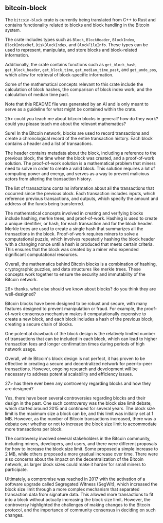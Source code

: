 ## bitcoin-block

The `bitcoin-block` crate is currently being
translated from C++ to Rust and contains
functionality related to blocks and block handling
in the Bitcoin system.

The crate includes types such as `Block`,
`BlockHeader`, `BlockIndex`, `BlockIndexRef`,
`DiskBlockIndex`, and `BlockFileInfo`. These types
can be used to represent, manipulate, and store
blocks and block-related information.

Additionally, the crate contains functions such as
`get_block_hash`, `get_block_header`,
`get_block_time`, `get_median_time_past`, and
`get_undo_pos`, which allow for retrieval of
block-specific information.

Some of the mathematical concepts relevant to this
crate include the calculation of block hashes, the
comparison of block index work, and the
calculation of median time past.

Note that this README file was generated by an AI
and is only meant to serve as a guideline for what
might be contained within the crate.

25> could you teach me about bitcoin blocks in
general? how do they work? could you please teach
me about the relevant mathematics?

Sure! In the Bitcoin network, blocks are used to
record transactions and create a chronological
record of the entire transaction history. Each
block contains a header and a list of
transactions.

The header contains metadata about the block,
including a reference to the previous block, the
time when the block was created, and
a proof-of-work solution. The proof-of-work
solution is a mathematical problem that miners
need to solve in order to create a valid
block. This solution requires a lot of computing
power and energy, and serves as a way to prevent
malicious actors from altering the transaction
history.

The list of transactions contains information
about all the transactions that occurred since the
previous block. Each transaction includes inputs,
which reference previous transactions, and
outputs, which specify the amount and address of
the funds being transferred.

The mathematical concepts involved in creating and
verifying blocks include hashing, merkle trees,
and proof-of-work. Hashing is used to create
a unique identifier, or hash, for each transaction
and for the block header. Merkle trees are used to
create a single hash that summarizes all the
transactions in the block. Proof-of-work requires
miners to solve a computational puzzle, which
involves repeatedly hashing the block header with
a changing nonce until a hash is produced that
meets certain criteria. This ensures that the
block was created by a miner who expended
significant computational resources.

Overall, the mathematics behind Bitcoin blocks is
a combination of hashing, cryptographic puzzles,
and data structures like merkle trees. These
concepts work together to ensure the security and
immutability of the Bitcoin network.

26> thanks.  what else should we know about
blocks? do you think they are well-designed?

Bitcoin blocks have been designed to be robust and
secure, with many features designed to prevent
manipulation or fraud. For example, the
proof-of-work consensus mechanism makes it
computationally expensive to create a new block,
and each block includes a hash of the previous
block, creating a secure chain of blocks.

One potential drawback of the block design is the
relatively limited number of transactions that can
be included in each block, which can lead to
higher transaction fees and longer confirmation
times during periods of high network usage.

Overall, while Bitcoin's block design is not
perfect, it has proven to be effective in creating
a secure and decentralized network for
peer-to-peer transactions. However, ongoing
research and development will be necessary to
address potential scalability and efficiency
issues.

27> has there ever been any controversy regarding
blocks and how they are designed?

Yes, there have been several controversies
regarding blocks and their design in the past. One
such controversy was the block size limit debate,
which started around 2015 and continued for
several years. The block size limit is the maximum
size a block can be, and this limit was initially
set at 1 MB. However, as the number of Bitcoin
transactions increased, there was a debate over
whether or not to increase the block size limit to
accommodate more transactions per block.

The controversy involved several stakeholders in
the Bitcoin community, including miners,
developers, and users, and there were different
proposals for how to increase the block size
limit. Some proposed a simple increase to 2 MB,
while others proposed a more gradual increase over
time. There were also concerns about the impact on
the decentralization of the Bitcoin network, as
larger block sizes could make it harder for small
miners to participate.

Ultimately, a compromise was reached in 2017 with
the activation of a software upgrade called
Segregated Witness (SegWit), which increased the
block size limit through a more complex mechanism
that separated transaction data from signature
data. This allowed more transactions to fit into
a block without actually increasing the block size
limit. However, the controversy highlighted the
challenges of making changes to the Bitcoin
protocol, and the importance of community
consensus in deciding on such changes.
